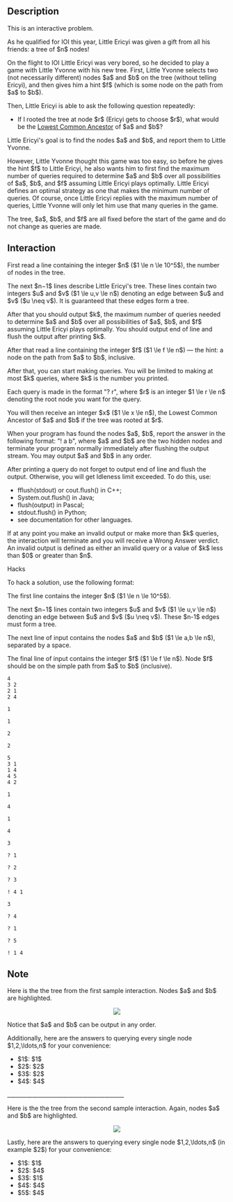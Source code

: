 ## Description

<div><p><span class="tex-font-style-it">This is an interactive problem.</span></p><p>As he qualified for IOI this year, Little Ericyi was given a gift from all his friends: a tree of $n$ nodes!</p><p>On the flight to IOI Little Ericyi was very bored, so he decided to play a game with Little Yvonne with his new tree. First, Little Yvonne selects two (not necessarily different) nodes $a$ and $b$ on the tree (without telling Ericyi), and then gives him a hint $f$ (which is some node on the path from $a$ to $b$).</p><p>Then, Little Ericyi is able to ask the following question repeatedly:</p><ul><li> If I rooted the tree at node $r$ (Ericyi gets to choose $r$), what would be the <a href="https://en.wikipedia.org/wiki/Lowest_common_ancestor">Lowest Common Ancestor</a> of $a$ and $b$?</li></ul><p>Little Ericyi's goal is to find the nodes $a$ and $b$, and report them to Little Yvonne.</p><p>However, Little Yvonne thought this game was too easy, so before he gives the hint $f$ to Little Ericyi, he also wants him to first find the maximum number of queries required to determine $a$ and $b$ over all possibilities of $a$, $b$, and $f$ assuming Little Ericyi plays optimally. Little Ericyi defines an optimal strategy as one that makes the minimum number of queries. Of course, once Little Ericyi replies with the maximum number of queries, Little Yvonne will only let him use that many queries in the game.</p><p>The tree, $a$, $b$, and $f$ are all fixed before the start of the game and do not change as queries are made.</p></div><div><h2>Interaction</h2><p>First read a line containing the integer $n$ ($1 \le n \le 10^5$), the number of nodes in the tree.</p><p>The next $n−1$ lines describe Little Ericyi's tree. These lines contain two integers $u$ and $v$ ($1 \le u,v \le n$) denoting an edge between $u$ and $v$ ($u \neq v$). It is guaranteed that these edges form a tree.</p><p>After that you should output $k$, the maximum number of queries needed to determine $a$ and $b$ over all possibilities of $a$, $b$, and $f$ assuming Little Ericyi plays optimally. You should output end of line and flush the output after printing $k$.</p><p>After that read a line containing the integer $f$ ($1 \le f \le n$)&nbsp;— the hint: a node on the path from $a$ to $b$, inclusive.</p><p>After that, you can start making queries. You will be limited to making at most $k$ queries, where $k$ is the number you printed.</p><p>Each query is made in the format "<span class="tex-font-style-tt">? r</span>", where $r$ is an integer $1 \le r \le n$ denoting the root node you want for the query.</p><p>You will then receive an integer $x$ ($1 \le x \le n$), the Lowest Common Ancestor of $a$ and $b$ if the tree was rooted at $r$.</p><p>When your program has found the nodes $a$, $b$, report the answer in the following format: "<span class="tex-font-style-tt">! a b</span>", where $a$ and $b$ are the two hidden nodes and terminate your program normally immediately after flushing the output stream. You may output $a$ and $b$ in any order.</p><p>After printing a query do not forget to output end of line and flush the output. Otherwise, you will get <span class="tex-font-style-tt">Idleness limit exceeded</span>. To do this, use:</p><ul><li> <span class="tex-font-style-tt">fflush(stdout)</span> or <span class="tex-font-style-tt">cout.flush()</span> in C++; </li><li> <span class="tex-font-style-tt">System.out.flush()</span> in Java; </li><li> <span class="tex-font-style-tt">flush(output)</span> in Pascal; </li><li> <span class="tex-font-style-tt">stdout.flush()</span> in Python; </li><li> see documentation for other languages.</li></ul><p><span class="tex-font-style-bf">If at any point you make an invalid output or make more than $k$ queries, the interaction will terminate and you will receive a Wrong Answer verdict. An invalid output is defined as either an invalid query or a value of $k$ less than $0$ or greater than $n$.</span></p><p><span class="tex-font-style-bf">Hacks</span></p><p>To hack a solution, use the following format:</p><p>The first line contains the integer $n$ ($1 \le n \le 10^5$).</p><p>The next $n−1$ lines contain two integers $u$ and $v$ ($1 \le u,v \le n$) denoting an edge between $u$ and $v$ ($u \neq v$). These $n-1$ edges must form a tree.</p><p>The next line of input contains the nodes $a$ and $b$ ($1 \le a,b \le n$), separated by a space.</p><p>The final line of input contains the integer $f$ ($1 \le f \le n$). Node $f$ should be on the simple path from $a$ to $b$ (inclusive).</p></div>





```input1
4
3 2
2 1
2 4

1

1

2

2
```




```input2
5
3 1
1 4
4 5
4 2

1

4

1

4
```




```output1
3

? 1

? 2

? 3

! 4 1
```




```output2
3

? 4

? 1

? 5

! 1 4
```



## Note

<p>Here is the the tree from the first sample interaction. Nodes $a$ and $b$ are highlighted.</p><center> <img class="tex-graphics" src="file://fqajJOMs.png" style="max-width: 100.0%;max-height: 100.0%;"> </center><p>Notice that $a$ and $b$ can be output in any order.</p><p>Additionally, here are the answers to querying every single node $1,2,\ldots,n$ for your convenience:</p><ul><li> $1$: $1$ </li><li> $2$: $2$ </li><li> $3$: $2$ </li><li> $4$: $4$</li></ul><p>__________________________________________</p><p>Here is the the tree from the second sample interaction. Again, nodes $a$ and $b$ are highlighted.</p><center> <img class="tex-graphics" src="file://rYX0oCyx.png" style="max-width: 100.0%;max-height: 100.0%;"> </center><p>Lastly, here are the answers to querying every single node $1,2,\ldots,n$ (in example $2$) for your convenience:</p><ul><li> $1$: $1$ </li><li> $2$: $4$ </li><li> $3$: $1$ </li><li> $4$: $4$ </li><li> $5$: $4$</li></ul>
